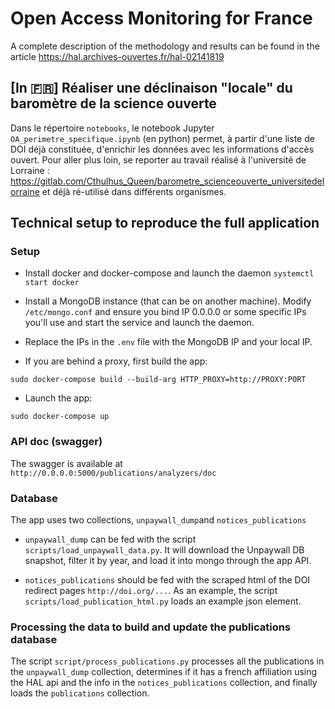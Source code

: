 # Open Access Monitoring for France

A complete description of the methodology and results can be found in the article <https://hal.archives-ouvertes.fr/hal-02141819>


## [In :fr:] Réaliser une déclinaison "locale" du baromètre de la science ouverte
Dans le répertoire `notebooks`, le notebook Jupyter `OA_perimetre_specifique.ipynb` (en python) permet, à partir d'une liste de DOI déjà constituée, d'enrichir les données avec les informations d'accès ouvert.
Pour aller plus loin, se reporter au travail réalisé à l'université de Lorraine : https://gitlab.com/Cthulhus_Queen/barometre_scienceouverte_universitedelorraine et déjà ré-utilisé dans différents organismes.


## Technical setup to reproduce the full application

### Setup
 - Install docker and docker-compose and launch the daemon `systemctl start docker`

 - Install a MongoDB instance (that can be on another machine). Modify `/etc/mongo.conf` and ensure you bind IP 0.0.0.0 or some specific IPs you'll use and start the service and launch the daemon.

 - Replace the IPs in the `.env` file with the MongoDB IP and your local IP.

 - If you are behind a proxy, first build the app:

```
sudo docker-compose build --build-arg HTTP_PROXY=http://PROXY:PORT
```

 - Launch the app:
```
sudo docker-compose up
```

### API doc (swagger)
The swagger is available at `http://0.0.0.0:5000/publications/analyzers/doc`

### Database

The app uses two collections, `unpaywall_dump`and `notices_publications`

 - `unpaywall_dump` can be fed with the script `scripts/load_unpaywall_data.py`. It will download the Unpaywall DB snapshot, filter it by year, and load it into mongo through the app API.

 - `notices_publications` should be fed with the scraped html of the DOI redirect pages `http://doi.org/...`. As an example, the script `scripts/load_publication_html.py` loads an example json element.

### Processing the data to build and update the publications database

The script `script/process_publications.py` processes all the publications in the `unpaywall_dump` collection, determines if it has a french affiliation using the HAL api and the info in the `notices_publications` collection, and finally loads the `publications` collection.
